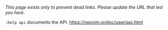 _This page exists only to prevent dead links. Please update the URL that led you here._ 


`:help api` documents the API. https://neovim.io/doc/user/api.html
